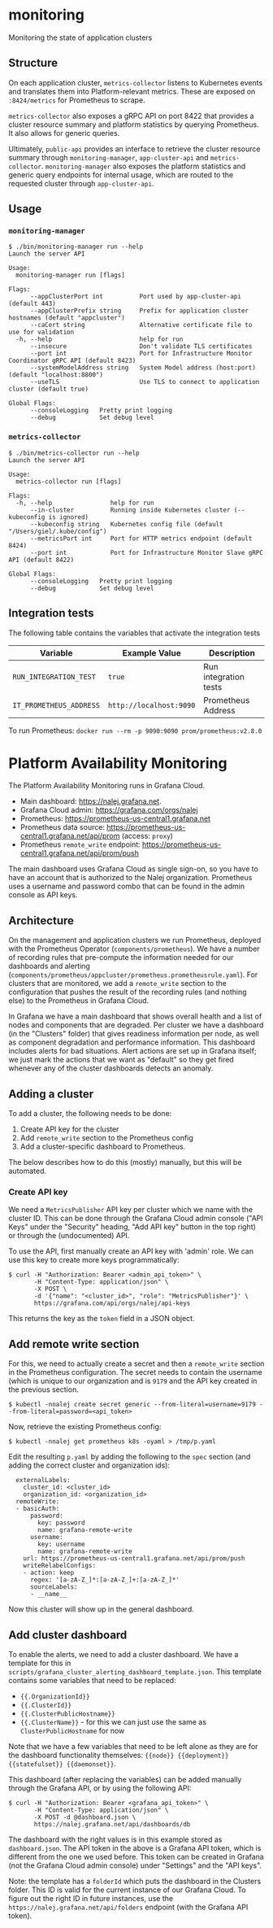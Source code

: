 # monitoring

Monitoring the state of application clusters

## Structure

On each application cluster, `metrics-collector` listens to Kubernetes events and translates
them into Platform-relevant metrics. These are exposed on `:8424/metrics` for Prometheus to scrape.

`metrics-collector` also exposes a gRPC API on port 8422 that provides a cluster resource
summary and platform statistics by querying Prometheus. It also allows for generic queries.

Ultimately, `public-api` provides an interface to retrieve the cluster resource summary through
`monitoring-manager`, `app-cluster-api` and `metrics-collector`. `monitoring-manager`
also exposes the platform statistics and generic query endpoints for internal usage, which
are routed to the requested cluster through `app-cluster-api`.

## Usage

### `monitoring-manager`

```
$ ./bin/monitoring-manager run --help
Launch the server API

Usage:
  monitoring-manager run [flags]

Flags:
      --appClusterPort int          Port used by app-cluster-api (default 443)
      --appClusterPrefix string     Prefix for application cluster hostnames (default "appcluster")
      --caCert string               Alternative certificate file to use for validation
  -h, --help                        help for run
      --insecure                    Don't validate TLS certificates
      --port int                    Port for Infrastructure Monitor Coordinator gRPC API (default 8423)
      --systemModelAddress string   System Model address (host:port) (default "localhost:8800")
      --useTLS                      Use TLS to connect to application cluster (default true)

Global Flags:
      --consoleLogging   Pretty print logging
      --debug            Set debug level
```

### `metrics-collector`

```
$ ./bin/metrics-collector run --help
Launch the server API

Usage:
  metrics-collector run [flags]

Flags:
  -h, --help                help for run
      --in-cluster          Running inside Kubernetes cluster (--kubeconfig is ignored)
      --kubeconfig string   Kubernetes config file (default "/Users/giel/.kube/config")
      --metricsPort int     Port for HTTP metrics endpoint (default 8424)
      --port int            Port for Infrastructure Monitor Slave gRPC API (default 8422)

Global Flags:
      --consoleLogging   Pretty print logging
      --debug            Set debug level
```

## Integration tests

The following table contains the variables that activate the integration tests

 | Variable  | Example Value | Description |
 | ------------- | ------------- |------------- |
 | `RUN_INTEGRATION_TEST`  | `true` | Run integration tests |
 | `IT_PROMETHEUS_ADDRESS`  | `http://localhost:9090` | Prometheus Address |

To run Prometheus: `docker run --rm -p 9090:9090 prom/prometheus:v2.8.0`

# Platform Availability Monitoring

The Platform Availability Monitoring runs in Grafana Cloud.

- Main dashboard: https://nalej.grafana.net.
- Grafana Cloud admin: https://grafana.com/orgs/nalej
- Prometheus: https://prometheus-us-central1.grafana.net
- Prometheus data source: https://prometheus-us-central1.grafana.net/api/prom (access: `proxy`)
- Prometheus `remote_write` endpoint: https://prometheus-us-central1.grafana.net/api/prom/push

The main dashboard uses Grafana Cloud as single sign-on, so you have to have an account that is
authorized to the Nalej organization. Prometheus uses a username and password combo that can be
found in the admin console as API keys.

## Architecture

On the management and application clusters we run Prometheus, deployed with the Prometheus
Operator (`components/prometheus`). We have a number of recording rules that pre-compute
the information needed for our dashboards and alerting (`components/prometheus/appcluster/prometheus.prometheusrule.yaml`).
For clusters that are monitored, we add a `remote_write` section to the configuration that
pushes the result of the recording rules (and nothing else) to the Prometheus in Grafana Cloud.

In Grafana we have a main dashboard that shows overall health and a list of nodes and components
that are degraded. Per cluster we have a dashboard (in the "Clusters" folder) that gives readiness
information per node, as well as component degradation and performance information. This dashboard
includes alerts for bad situations. Alert actions are set up in Grafana itself; we just mark the
actions that we want as "default" so they get fired whenever any of the cluster dashboards detects
an anomaly.

## Adding a cluster

To add a cluster, the following needs to be done:

1. Create API key for the cluster
2. Add `remote_write` section to the Prometheus config
3. Add a cluster-specific dashboard to Prometheus.

The below describes how to do this (mostly) manually, but this will be automated.

### Create API key

We need a `MetricsPublisher` API key per cluster which we name with the cluster ID. This can be done
through the Grafana Cloud admin console ("API Keys" under the "Security" heading, "Add API key" button
in the top right) or through the (undocumented) API.

To use the API, first manually create an API key with 'admin' role. We can use this key to create more
keys programmatically:

```
$ curl -H "Authorization: Bearer <admin_api_token>" \ 
       -H "Content-Type: application/json" \
       -X POST \ 
       -d '{"name": "<cluster_id>", "role": "MetricsPublisher"}' \
       https://grafana.com/api/orgs/nalej/api-keys
```

This returns the key as the `token` field in a JSON object.

## Add remote write section

For this, we need to actually create a secret and then a `remote_write` section in the Prometheus
configuration. The secret needs to contain the username (which is unique to our organization and is
`9179` and the API key created in the previous section.

```
$ kubectl -nnalej create secret generic --from-literal=username=9179 --from-literal=password=<api_token>
```

Now, retrieve the existing Prometheus config:

```
$ kubectl -nnalej get prometheus k8s -oyaml > /tmp/p.yaml
```

Edit the resulting `p.yaml` by adding the following to the `spec` section (and adding the correct cluster and organization ids):

```
  externalLabels:
    cluster_id: <cluster_id>
    organization_id: <organization_id>
  remoteWrite:
  - basicAuth:
      password:
        key: password
        name: grafana-remote-write
      username:
        key: username
        name: grafana-remote-write
    url: https://prometheus-us-central1.grafana.net/api/prom/push
    writeRelabelConfigs:
    - action: keep
      regex: '[a-zA-Z_]*:[a-zA-Z_]+:[a-zA-Z_]*'
      sourceLabels:
      - __name__
```

Now this cluster will show up in the general dashboard.

## Add cluster dashboard

To enable the alerts, we need to add a cluster dashboard. We have a template for this in `scripts/grafana_cluster_alerting_dashboard_template.json`. This template contains some variables that need to be replaced:

- `{{.OrganizationId}}`
- `{{.ClusterId}}`
- `{{.ClusterPublicHostname}}`
- `{{.ClusterName}}` - for this we can just use the same as `ClusterPublicHostname` for now

Note that we have a few variables that need to be left alone as they are for the dashboard functionality themselves: `{{node}} {{deployment}} {{statefulset}} {{daemonset}}`.

This dashboard (after replacing the variables) can be added manually through the Grafana API, or by using the following API:

```
$ curl -H "Authorization: Bearer <grafana_api_token>" \
       -H "Content-Type: application/json" \
       -X POST -d @dashboard.json \
       https://nalej.grafana.net/api/dashboards/db
```

The dashboard with the right values is in this example stored as `dashboard.json`. The API token in the above is a Grafana
API token, which is different from the one we used before. This token can be created in Grafana (not the Grafana
Cloud admin console) under "Settings" and the "API keys".

Note: the template has a `folderId` which puts the dashboard in the Clusters folder. This ID is valid for the
current instance of our Grafana Cloud. To figure out the right ID in future instances, use the
`https://nalej.grafana.net/api/folders` endpoint (with the Grafana API token).

